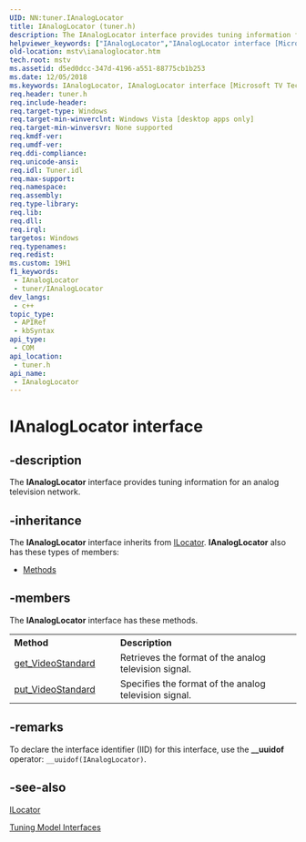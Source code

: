 ```yaml
---
UID: NN:tuner.IAnalogLocator
title: IAnalogLocator (tuner.h)
description: The IAnalogLocator interface provides tuning information for an analog television network.
helpviewer_keywords: ["IAnalogLocator","IAnalogLocator interface [Microsoft TV Technologies]","IAnalogLocator interface [Microsoft TV Technologies]","described","IAnalogLocatorInterface","mstv.ianaloglocator","tuner/IAnalogLocator"]
old-location: mstv\ianaloglocator.htm
tech.root: mstv
ms.assetid: d5ed0dcc-347d-4196-a551-88775cb1b253
ms.date: 12/05/2018
ms.keywords: IAnalogLocator, IAnalogLocator interface [Microsoft TV Technologies], IAnalogLocator interface [Microsoft TV Technologies],described, IAnalogLocatorInterface, mstv.ianaloglocator, tuner/IAnalogLocator
req.header: tuner.h
req.include-header: 
req.target-type: Windows
req.target-min-winverclnt: Windows Vista [desktop apps only]
req.target-min-winversvr: None supported
req.kmdf-ver: 
req.umdf-ver: 
req.ddi-compliance: 
req.unicode-ansi: 
req.idl: Tuner.idl
req.max-support: 
req.namespace: 
req.assembly: 
req.type-library: 
req.lib: 
req.dll: 
req.irql: 
targetos: Windows
req.typenames: 
req.redist: 
ms.custom: 19H1
f1_keywords:
 - IAnalogLocator
 - tuner/IAnalogLocator
dev_langs:
 - c++
topic_type:
 - APIRef
 - kbSyntax
api_type:
 - COM
api_location:
 - tuner.h
api_name:
 - IAnalogLocator
---
```


# IAnalogLocator interface


## -description

The <b>IAnalogLocator</b> interface provides tuning information for an analog television network.

## -inheritance

The <b xmlns:loc="http://microsoft.com/wdcml/l10n">IAnalogLocator</b> interface inherits from <a href="/previous-versions/windows/desktop/api/tuner/nn-tuner-ilocator">ILocator</a>. <b>IAnalogLocator</b> also has these types of members:
<ul>
<li><a href="https://docs.microsoft.com/">Methods</a></li>
</ul>

## -members

The <b>IAnalogLocator</b> interface has these methods.
<table class="members" id="memberListMethods">
<tr>
<th align="left" width="37%">Method</th>
<th align="left" width="63%">Description</th>
</tr>
<tr data="declared;">
<td align="left" width="37%">
<a href="/previous-versions/windows/desktop/api/tuner/nf-tuner-ianaloglocator-get_videostandard">get_VideoStandard</a>
</td>
<td align="left" width="63%">
Retrieves the format of the analog television signal.

</td>
</tr>
<tr data="declared;">
<td align="left" width="37%">
<a href="/previous-versions/windows/desktop/api/tuner/nf-tuner-ianaloglocator-put_videostandard">put_VideoStandard</a>
</td>
<td align="left" width="63%">
Specifies the format of the analog television signal.

</td>
</tr>
</table>

## -remarks

To declare the interface identifier (IID) for this interface, use the <b>__uuidof</b> operator: <code>__uuidof(IAnalogLocator)</code>.

## -see-also

<a href="/previous-versions/windows/desktop/api/tuner/nn-tuner-ilocator">ILocator</a>



<a href="/previous-versions/windows/desktop/mstv/tuning-model-interfaces">Tuning Model Interfaces</a>
